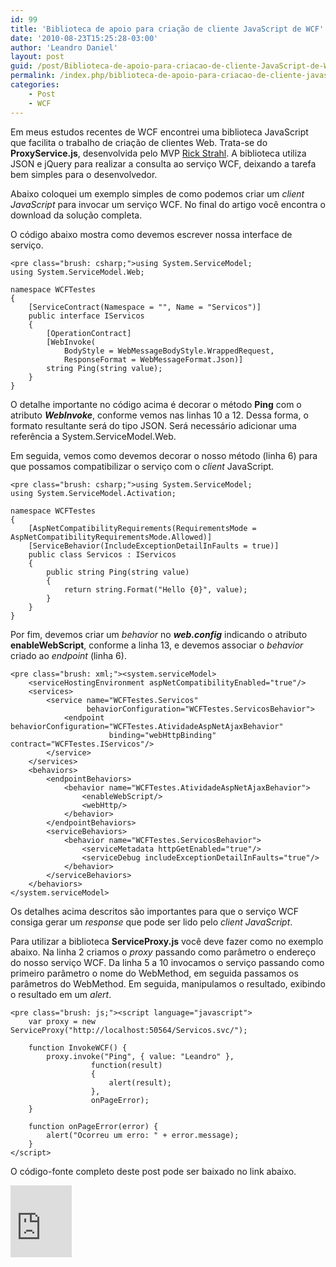 ```yaml
---
id: 99
title: 'Biblioteca de apoio para criação de cliente JavaScript de WCF'
date: '2010-08-23T15:25:28-03:00'
author: 'Leandro Daniel'
layout: post
guid: /post/Biblioteca-de-apoio-para-criacao-de-cliente-JavaScript-de-WCF.aspx
permalink: /index.php/biblioteca-de-apoio-para-criacao-de-cliente-javascript-de-wcf/
categories:
    - Post
    - WCF
---
```


Em meus estudos recentes de WCF encontrei uma biblioteca JavaScript que facilita o trabalho de criação de clientes Web. Trata-se do **ProxyService.js**, desenvolvida pelo MVP [Rick Strahl](http://www.west-wind.com/weblog/). A biblioteca utiliza JSON e jQuery para realizar a consulta ao serviço WCF, deixando a tarefa bem simples para o desenvolvedor.

Abaixo coloquei um exemplo simples de como podemos criar um *client* *JavaScript* para invocar um serviço WCF. No final do artigo você encontra o download da solução completa.

O código abaixo mostra como devemos escrever nossa interface de serviço.

```
<pre class="brush: csharp;">using System.ServiceModel;
using System.ServiceModel.Web;

namespace WCFTestes
{
    [ServiceContract(Namespace = "", Name = "Servicos")]
    public interface IServicos
    {
        [OperationContract]
        [WebInvoke(
            BodyStyle = WebMessageBodyStyle.WrappedRequest, 
            ResponseFormat = WebMessageFormat.Json)]
        string Ping(string value);
    }
}
```

O detalhe importante no código acima é decorar o método **Ping** com o atributo ***WebInvoke***, conforme vemos nas linhas 10 a 12. Dessa forma, o formato resultante será do tipo JSON. Será necessário adicionar uma referência a System.ServiceModel.Web.

Em seguida, vemos como devemos decorar o nosso método (linha 6) para que possamos compatibilizar o serviço com o *client* JavaScript.

```
<pre class="brush: csharp;">using System.ServiceModel;
using System.ServiceModel.Activation;

namespace WCFTestes
{
    [AspNetCompatibilityRequirements(RequirementsMode = AspNetCompatibilityRequirementsMode.Allowed)]
    [ServiceBehavior(IncludeExceptionDetailInFaults = true)]
    public class Servicos : IServicos
    {
        public string Ping(string value)
        {
            return string.Format("Hello {0}", value);
        }
    }
}
```

Por fim, devemos criar um *behavior* no ***web.config*** indicando o atributo **enableWebScript**, conforme a linha 13, e devemos associar o *behavior* criado ao *endpoint* (linha 6).

```
<pre class="brush: xml;"><system.serviceModel>
    <serviceHostingEnvironment aspNetCompatibilityEnabled="true"/>
    <services>
        <service name="WCFTestes.Servicos" 
                 behaviorConfiguration="WCFTestes.ServicosBehavior">
            <endpoint behaviorConfiguration="WCFTestes.AtividadeAspNetAjaxBehavior" 
                      binding="webHttpBinding" contract="WCFTestes.IServicos"/>
        </service>
    </services>
    <behaviors>
        <endpointBehaviors>
            <behavior name="WCFTestes.AtividadeAspNetAjaxBehavior">
                <enableWebScript/>
                <webHttp/>
            </behavior>
        </endpointBehaviors>
        <serviceBehaviors>
            <behavior name="WCFTestes.ServicosBehavior">
                <serviceMetadata httpGetEnabled="true"/>
                <serviceDebug includeExceptionDetailInFaults="true"/>
            </behavior>
        </serviceBehaviors>
    </behaviors>
</system.serviceModel>
```

Os detalhes acima descritos são importantes para que o serviço WCF consiga gerar um *response* que pode ser lido pelo *client* *JavaScript*.

Para utilizar a biblioteca **ServiceProxy.js** você deve fazer como no exemplo abaixo. Na linha 2 criamos o *proxy* passando como parâmetro o endereço do nosso serviço WCF. Da linha 5 a 10 invocamos o serviço passando como primeiro parâmetro o nome do WebMethod, em seguida passamos os parâmetros do WebMethod. Em seguida, manipulamos o resultado, exibindo o resultado em um *alert*.

```
<pre class="brush: js;"><script language="javascript">
    var proxy = new ServiceProxy("http://localhost:50564/Servicos.svc/");
    
    function InvokeWCF() {
        proxy.invoke("Ping", { value: "Leandro" },
                  function(result) 
                  {
                      alert(result);
                  },
                  onPageError);           
    }

    function onPageError(error) {
        alert("Ocorreu um erro: " + error.message);
    }
</script>
```

O código-fonte completo deste post pode ser baixado no link abaixo.

<iframe frameborder="0" marginheight="0" marginwidth="0" scrolling="no" src="http://cid-682bb4abc622d264.office.live.com/embedicon.aspx/.Public/WCFJavaScriptClient.zip" style="padding-bottom: 0px; background-color: #fcfcfc; padding-left: 0px; width: 98px; padding-right: 0px; height: 115px; padding-top: 0px" title="Preview"></iframe>